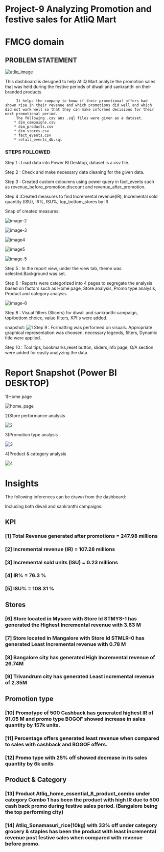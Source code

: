 
# Project-9 Analyzing Promotion and festive sales for AtliQ Mart

# FMCG domain

## PROBLEM STATEMENT

 ![atliq_image](https://github.com/prithvipai32/Code-Basics-project-9-FMCG-Domain/assets/160827333/99eea682-0bf7-4d1e-9297-d38f48285964)


This dashboard is designed to help AtliQ Mart analyze the promotion sales that was held during the festive periods of diwali and sankranthi on their branded products.

         It helps the company to know if their promotional offers had shown rise in their revenue and which promotions did well and which did not work well so that they can make informed decisions for their next promotional period.
         The following .csv ans .sql files were given as a dataset.
        * dim_campaigns.csv
        * dim_products.csv
        * dim_stores.csv
        * fact_events.csv
        * retail_events_db.sql

### STEPS FOLLOWED 

Step 1 : Load data into Power BI Desktop, dataset is a csv file.

Step 2 : Check and make necessary data cleaning for the given data.

Step 3 : Created custom coloumns using power query in fact_events such as revenue_before_promotion,discount and revenue_after_promotion.

Step 4 :Created measures to find Incremental revenue(IR), Incremental sold quantity (ISU), IR%, ISU%, top_bottom_stores by IR.

 Snap of created measures:

 ![image-2](https://github.com/prithvipai32/Code-Basics-project-9-FMCG-Domain/assets/160827333/5636babc-5490-4414-962e-2fc60e5619b6)

 ![image-3](https://github.com/prithvipai32/Code-Basics-project-9-FMCG-Domain/assets/160827333/fc8ae36e-e958-4137-8333-aebf2d7af7f6)

![image4](https://github.com/prithvipai32/Code-Basics-project-9-FMCG-Domain/assets/160827333/fe91aa48-baac-4f9f-8586-1ad8b2e2fc8a)

 ![image5](https://github.com/prithvipai32/Code-Basics-project-9-FMCG-Domain/assets/160827333/6a2b5627-a2bf-493e-84c2-095ea436544f)

 ![image-5](https://github.com/prithvipai32/Code-Basics-project-9-FMCG-Domain/assets/160827333/8eb6bddc-1ffd-4125-8ba4-cb40ebe698b6)

Step 5 : In the report view, under the view tab, theme was selected.Background was set.

 Step 6 : Reports were categorized into 4 pages to segregate the analysis based on factors such as Home page, Store analysis, Promo type analysis, Product and category analysis 

 ![image-6](https://github.com/prithvipai32/Code-Basics-project-9-FMCG-Domain/assets/160827333/92e40ea7-c487-4226-8fe3-f6117bc1bafe)


 Step 8 : Visual filters (Slicers) for diwali and sankranthi campaign, top/bottom choice, value filters, KPI's were added.

snapshot:
 ![1](https://github.com/prithvipai32/code-basics-project-9/assets/160827333/7ca73f9a-c424-44f5-b68e-c02515428f54)
Step 9 : Formatting was performed on visuals. Appropriate graphical representation was choosen. necessary legends, filters, Dynamic title were applied.

 Step 10 : Tool tips, bookmarks,reset button, sliders,info page, Q/A section were added for easily analyzing the data.
 
 # Report Snapshot (Power BI DESKTOP)

 1)Home page

![home_page](https://github.com/prithvipai32/Code-Basics-project-9-FMCG-Domain/assets/160827333/78d6107e-7581-45ff-9df4-9f478ea3940d)

 2)Store performance analysis

![2](https://github.com/prithvipai32/code-basics-project-9/assets/160827333/18938729-e7b7-40b8-985d-aedc9fbb165a)

3)Promotion type analysis

![3](https://github.com/prithvipai32/code-basics-project-9/assets/160827333/8596f40b-3215-4834-8487-fa0eda9aae4c)

4)Product & category analysis

![4](https://github.com/prithvipai32/code-basics-project-9/assets/160827333/4de922d9-3413-4b83-abc2-c49b5bdd03ea)

# Insights

The following inferences can be drawn from the dashboard:

Including both diwali and sankranthi campaigns:

## KPI

### [1] Total Revenue generated after promotions = 247.98 millions
### [2] Incremental revenue (IR) = 107.28 millions
### [3] Incremental sold units (ISU) = 0.23 millions
### [4] IR% = 76.3 %
### [5] ISU% = 108.31 %

## Stores
           
### [6] Store located in Mysore with Store Id STMYS-1 has generated the Highest Incremental revenue with 3.63 M

### [7] Store located in Mangalore with Store Id STMLR-0 has generated Least Incremental revenue with 0.78 M

### [8] Bangalore  city has generated High Incremental revenue of 26.74M

### [9] Trivandrum city has generated Least incremental revenue of 2.35M

## Promotion type

### [10] Promotype of 500 Cashback has generated highest IR of 91.05 M and promo type BOGOF showed increase in sales quantity by 157k units.

### [11] Percentage offers generated least revenue when compared to sales with cashback and BOGOF offers. 

### [12] Promo type  with 25% off showed decrease in its sales quantity by 6k units

## Product & Category

### [13] Product Atliq_home_essential_8_product_combo  under category Combo 1 has been the product with high IR due to 500 cash back promo during festive sales period. (Bangalore being the top performing city)


### [14] Atliq_Sonamasuri_rice(10kg) with 33% off  under category grocery & staples has been the product with least  incremental revenue post festive sales when compared with revenue before promo.
